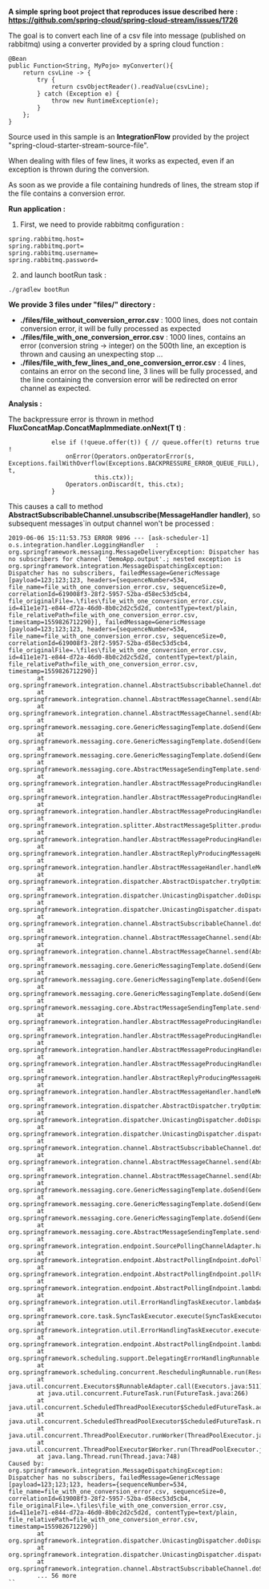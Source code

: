 **A simple spring boot project that reproduces issue described here : https://github.com/spring-cloud/spring-cloud-stream/issues/1726**

The goal is to convert each line of a csv file into message (published on rabbitmq) using a converter provided by a spring cloud function :

	@Bean
	public Function<String, MyPojo> myConverter(){
		return csvLine -> {
			try {
				return csvObjectReader().readValue(csvLine);
			} catch (Exception e) {
				throw new RuntimeException(e);
			}
		};
	}
  
Source used in this sample is an **IntegrationFlow** provided by the project "spring-cloud-starter-stream-source-file".

When dealing with files of few lines, it works as expected, even if an exception is thrown during the conversion. 

As soon as we provide a file containing hundreds of lines, the stream stop if the file contains a conversion error.


**Run application :**

1. First, we need to provide rabbitmq configuration :

```
spring.rabbitmq.host=
spring.rabbitmq.port=
spring.rabbitmq.username=
spring.rabbitmq.password=
```

2. and launch bootRun task :

```
./gradlew bootRun
```


**We provide 3 files under "files/" directory :**

* **./files/file_without_conversion_error.csv** : 1000 lines, does not contain conversion error, it will be fully processed as expected
* **./files/file_with_one_conversion_error.csv** : 1000 lines, contains an error (conversion string -> integer) on the 500th line, an exception is thrown and causing an unexpecting stop ...
* **./files/file_with_few_lines_and_one_conversion_error.csv** : 4 lines, contains an error on the second line, 3 lines will be fully processed, and the line containing the conversion error will be redirected on error channel as expected.



**Analysis :**


The backpressure error is thrown in method **FluxConcatMap.ConcatMapImmediate.onNext(T t)** :

```
			else if (!queue.offer(t)) { // queue.offer(t) returns true !
				onError(Operators.onOperatorError(s, Exceptions.failWithOverflow(Exceptions.BACKPRESSURE_ERROR_QUEUE_FULL), t,
						this.ctx));
				Operators.onDiscard(t, this.ctx);
			}
```

This causes a call to method **AbstractSubscribableChannel.unsubscribe(MessageHandler handler)**, so subsequent messages`in output channel won't be processed :

```
2019-06-06 15:11:53.753 ERROR 9896 --- [ask-scheduler-1] o.s.integration.handler.LoggingHandler   : org.springframework.messaging.MessageDeliveryException: Dispatcher has no subscribers for channel 'DemoApp.output'.; nested exception is org.springframework.integration.MessageDispatchingException: Dispatcher has no subscribers, failedMessage=GenericMessage [payload=123;123;123, headers={sequenceNumber=534, file_name=file_with_one_conversion_error.csv, sequenceSize=0, correlationId=619008f3-28f2-5957-52ba-d58ec53d5cb4, file_originalFile=.\files\file_with_one_conversion_error.csv, id=411e1e71-e844-d72a-46d0-8b0c2d2c5d2d, contentType=text/plain, file_relativePath=file_with_one_conversion_error.csv, timestamp=1559826712290}], failedMessage=GenericMessage [payload=123;123;123, headers={sequenceNumber=534, file_name=file_with_one_conversion_error.csv, sequenceSize=0, correlationId=619008f3-28f2-5957-52ba-d58ec53d5cb4, file_originalFile=.\files\file_with_one_conversion_error.csv, id=411e1e71-e844-d72a-46d0-8b0c2d2c5d2d, contentType=text/plain, file_relativePath=file_with_one_conversion_error.csv, timestamp=1559826712290}]
        at org.springframework.integration.channel.AbstractSubscribableChannel.doSend(AbstractSubscribableChannel.java:77)
        at org.springframework.integration.channel.AbstractMessageChannel.send(AbstractMessageChannel.java:453)
        at org.springframework.integration.channel.AbstractMessageChannel.send(AbstractMessageChannel.java:401)
        at org.springframework.messaging.core.GenericMessagingTemplate.doSend(GenericMessagingTemplate.java:187)
        at org.springframework.messaging.core.GenericMessagingTemplate.doSend(GenericMessagingTemplate.java:166)
        at org.springframework.messaging.core.GenericMessagingTemplate.doSend(GenericMessagingTemplate.java:47)
        at org.springframework.messaging.core.AbstractMessageSendingTemplate.send(AbstractMessageSendingTemplate.java:109)
        at org.springframework.integration.handler.AbstractMessageProducingHandler.sendOutput(AbstractMessageProducingHandler.java:431)
        at org.springframework.integration.handler.AbstractMessageProducingHandler.doProduceOutput(AbstractMessageProducingHandler.java:284)
        at org.springframework.integration.handler.AbstractMessageProducingHandler.produceOutput(AbstractMessageProducingHandler.java:265)
        at org.springframework.integration.splitter.AbstractMessageSplitter.produceOutput(AbstractMessageSplitter.java:246)
        at org.springframework.integration.handler.AbstractMessageProducingHandler.sendOutputs(AbstractMessageProducingHandler.java:223)
        at org.springframework.integration.handler.AbstractReplyProducingMessageHandler.handleMessageInternal(AbstractReplyProducingMessageHandler.java:129)
        at org.springframework.integration.handler.AbstractMessageHandler.handleMessage(AbstractMessageHandler.java:162)
        at org.springframework.integration.dispatcher.AbstractDispatcher.tryOptimizedDispatch(AbstractDispatcher.java:115)
        at org.springframework.integration.dispatcher.UnicastingDispatcher.doDispatch(UnicastingDispatcher.java:132)
        at org.springframework.integration.dispatcher.UnicastingDispatcher.dispatch(UnicastingDispatcher.java:105)
        at org.springframework.integration.channel.AbstractSubscribableChannel.doSend(AbstractSubscribableChannel.java:73)
        at org.springframework.integration.channel.AbstractMessageChannel.send(AbstractMessageChannel.java:453)
        at org.springframework.integration.channel.AbstractMessageChannel.send(AbstractMessageChannel.java:401)
        at org.springframework.messaging.core.GenericMessagingTemplate.doSend(GenericMessagingTemplate.java:187)
        at org.springframework.messaging.core.GenericMessagingTemplate.doSend(GenericMessagingTemplate.java:166)
        at org.springframework.messaging.core.GenericMessagingTemplate.doSend(GenericMessagingTemplate.java:47)
        at org.springframework.messaging.core.AbstractMessageSendingTemplate.send(AbstractMessageSendingTemplate.java:109)
        at org.springframework.integration.handler.AbstractMessageProducingHandler.sendOutput(AbstractMessageProducingHandler.java:431)
        at org.springframework.integration.handler.AbstractMessageProducingHandler.doProduceOutput(AbstractMessageProducingHandler.java:284)
        at org.springframework.integration.handler.AbstractMessageProducingHandler.produceOutput(AbstractMessageProducingHandler.java:265)
        at org.springframework.integration.handler.AbstractMessageProducingHandler.sendOutputs(AbstractMessageProducingHandler.java:223)
        at org.springframework.integration.handler.AbstractReplyProducingMessageHandler.handleMessageInternal(AbstractReplyProducingMessageHandler.java:129)
        at org.springframework.integration.handler.AbstractMessageHandler.handleMessage(AbstractMessageHandler.java:162)
        at org.springframework.integration.dispatcher.AbstractDispatcher.tryOptimizedDispatch(AbstractDispatcher.java:115)
        at org.springframework.integration.dispatcher.UnicastingDispatcher.doDispatch(UnicastingDispatcher.java:132)
        at org.springframework.integration.dispatcher.UnicastingDispatcher.dispatch(UnicastingDispatcher.java:105)
        at org.springframework.integration.channel.AbstractSubscribableChannel.doSend(AbstractSubscribableChannel.java:73)
        at org.springframework.integration.channel.AbstractMessageChannel.send(AbstractMessageChannel.java:453)
        at org.springframework.integration.channel.AbstractMessageChannel.send(AbstractMessageChannel.java:401)
        at org.springframework.messaging.core.GenericMessagingTemplate.doSend(GenericMessagingTemplate.java:187)
        at org.springframework.messaging.core.GenericMessagingTemplate.doSend(GenericMessagingTemplate.java:166)
        at org.springframework.messaging.core.GenericMessagingTemplate.doSend(GenericMessagingTemplate.java:47)
        at org.springframework.messaging.core.AbstractMessageSendingTemplate.send(AbstractMessageSendingTemplate.java:109)
        at org.springframework.integration.endpoint.SourcePollingChannelAdapter.handleMessage(SourcePollingChannelAdapter.java:234)
        at org.springframework.integration.endpoint.AbstractPollingEndpoint.doPoll(AbstractPollingEndpoint.java:390)
        at org.springframework.integration.endpoint.AbstractPollingEndpoint.pollForMessage(AbstractPollingEndpoint.java:329)
        at org.springframework.integration.endpoint.AbstractPollingEndpoint.lambda$null$1(AbstractPollingEndpoint.java:277)
        at org.springframework.integration.util.ErrorHandlingTaskExecutor.lambda$execute$0(ErrorHandlingTaskExecutor.java:57)
        at org.springframework.core.task.SyncTaskExecutor.execute(SyncTaskExecutor.java:50)
        at org.springframework.integration.util.ErrorHandlingTaskExecutor.execute(ErrorHandlingTaskExecutor.java:55)
        at org.springframework.integration.endpoint.AbstractPollingEndpoint.lambda$createPoller$2(AbstractPollingEndpoint.java:274)
        at org.springframework.scheduling.support.DelegatingErrorHandlingRunnable.run(DelegatingErrorHandlingRunnable.java:54)
        at org.springframework.scheduling.concurrent.ReschedulingRunnable.run(ReschedulingRunnable.java:93)
        at java.util.concurrent.Executors$RunnableAdapter.call(Executors.java:511)
        at java.util.concurrent.FutureTask.run(FutureTask.java:266)
        at java.util.concurrent.ScheduledThreadPoolExecutor$ScheduledFutureTask.access$201(ScheduledThreadPoolExecutor.java:180)
        at java.util.concurrent.ScheduledThreadPoolExecutor$ScheduledFutureTask.run(ScheduledThreadPoolExecutor.java:293)
        at java.util.concurrent.ThreadPoolExecutor.runWorker(ThreadPoolExecutor.java:1142)
        at java.util.concurrent.ThreadPoolExecutor$Worker.run(ThreadPoolExecutor.java:617)
        at java.lang.Thread.run(Thread.java:748)
Caused by: org.springframework.integration.MessageDispatchingException: Dispatcher has no subscribers, failedMessage=GenericMessage [payload=123;123;123, headers={sequenceNumber=534, file_name=file_with_one_conversion_error.csv, sequenceSize=0, correlationId=619008f3-28f2-5957-52ba-d58ec53d5cb4, file_originalFile=.\files\file_with_one_conversion_error.csv, id=411e1e71-e844-d72a-46d0-8b0c2d2c5d2d, contentType=text/plain, file_relativePath=file_with_one_conversion_error.csv, timestamp=1559826712290}]
        at org.springframework.integration.dispatcher.UnicastingDispatcher.doDispatch(UnicastingDispatcher.java:138)
        at org.springframework.integration.dispatcher.UnicastingDispatcher.dispatch(UnicastingDispatcher.java:105)
        at org.springframework.integration.channel.AbstractSubscribableChannel.doSend(AbstractSubscribableChannel.java:73)
        ... 56 more
``





